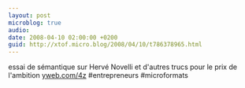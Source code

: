 ```yaml
---
layout: post
microblog: true
audio: 
date: 2008-04-10 02:00:00 +0200
guid: http://xtof.micro.blog/2008/04/10/t786378965.html
---
```

essai de sémantique sur Hervé Novelli et d'autres trucs pour le prix de l'ambition [yweb.com/4z](http://yweb.com/4z) #entrepreneurs #microformats
